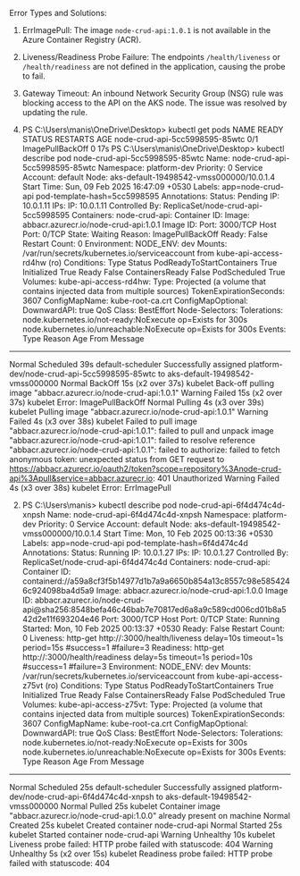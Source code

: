 Error Types and Solutions:

1) ErrImagePull: The image `node-crud-api:1.0.1` is not available in the Azure Container Registry (ACR).  

2) Liveness/Readiness Probe Failure: The endpoints `/health/liveness` or `/health/readiness` are not defined in the application, causing the probe to fail.  

3) Gateway Timeout: An inbound Network Security Group (NSG) rule was blocking access to the API on the AKS node. The issue was resolved by updating the rule.


1) PS C:\Users\manis\OneDrive\Desktop> kubectl get pods
NAME                             READY   STATUS             RESTARTS   AGE
node-crud-api-5cc5998595-85wtc   0/1     ImagePullBackOff   0          17s
PS C:\Users\manis\OneDrive\Desktop> kubectl describe pod node-crud-api-5cc5998595-85wtc
Name:             node-crud-api-5cc5998595-85wtc
Namespace:        platform-dev
Priority:         0
Service Account:  default
Node:             aks-default-19498542-vmss000000/10.0.1.4
Start Time:       Sun, 09 Feb 2025 16:47:09 +0530
Labels:           app=node-crud-api
                  pod-template-hash=5cc5998595
Annotations:      <none>
Status:           Pending
IP:               10.0.1.11
IPs:
  IP:           10.0.1.11
Controlled By:  ReplicaSet/node-crud-api-5cc5998595
Containers:
  node-crud-api:
    Container ID:
    Image:          abbacr.azurecr.io/node-crud-api:1.0.1
    Image ID:
    Port:           3000/TCP
    Host Port:      0/TCP
    State:          Waiting
      Reason:       ImagePullBackOff
    Ready:          False
    Restart Count:  0
    Environment:
      NODE_ENV:  dev
    Mounts:
      /var/run/secrets/kubernetes.io/serviceaccount from kube-api-access-rd4hw (ro)
Conditions:
  Type                        Status
  PodReadyToStartContainers   True
  Initialized                 True
  Ready                       False
  ContainersReady             False
  PodScheduled                True
Volumes:
  kube-api-access-rd4hw:
    Type:                    Projected (a volume that contains injected data from multiple sources)
    TokenExpirationSeconds:  3607
    ConfigMapName:           kube-root-ca.crt
    ConfigMapOptional:       <nil>
    DownwardAPI:             true
QoS Class:                   BestEffort
Node-Selectors:              <none>
Tolerations:                 node.kubernetes.io/not-ready:NoExecute op=Exists for 300s
                             node.kubernetes.io/unreachable:NoExecute op=Exists for 300s
Events:
  Type     Reason     Age                From               Message
  ----     ------     ----               ----               -------
  Normal   Scheduled  39s                default-scheduler  Successfully assigned platform-dev/node-crud-api-5cc5998595-85wtc to aks-default-19498542-vmss000000
  Normal   BackOff    15s (x2 over 37s)  kubelet            Back-off pulling image "abbacr.azurecr.io/node-crud-api:1.0.1"
  Warning  Failed     15s (x2 over 37s)  kubelet            Error: ImagePullBackOff
  Normal   Pulling    4s (x3 over 39s)   kubelet            Pulling image "abbacr.azurecr.io/node-crud-api:1.0.1"
  Warning  Failed     4s (x3 over 38s)   kubelet            Failed to pull image "abbacr.azurecr.io/node-crud-api:1.0.1": failed to pull and unpack image "abbacr.azurecr.io/node-crud-api:1.0.1": failed to resolve reference "abbacr.azurecr.io/node-crud-api:1.0.1": failed to authorize: failed to fetch anonymous token: unexpected status from GET request to https://abbacr.azurecr.io/oauth2/token?scope=repository%3Anode-crud-api%3Apull&service=abbacr.azurecr.io: 401 Unauthorized
  Warning  Failed     4s (x3 over 38s)   kubelet            Error: ErrImagePull



  2) PS C:\Users\manis> kubectl describe pod node-crud-api-6f4d474c4d-xnpsh
Name:             node-crud-api-6f4d474c4d-xnpsh
Namespace:        platform-dev
Priority:         0
Service Account:  default
Node:             aks-default-19498542-vmss000000/10.0.1.4
Start Time:       Mon, 10 Feb 2025 00:13:36 +0530
Labels:           app=node-crud-api
                  pod-template-hash=6f4d474c4d
Annotations:      <none>
Status:           Running
IP:               10.0.1.27
IPs:
  IP:           10.0.1.27
Controlled By:  ReplicaSet/node-crud-api-6f4d474c4d
Containers:
  node-crud-api:
    Container ID:   containerd://a59a8cf3f5b14977d1b7a9a6650b854a13c8557c98e5854246c924098ba4d5a9
    Image:          abbacr.azurecr.io/node-crud-api:1.0.0
    Image ID:       abbacr.azurecr.io/node-crud-api@sha256:8548befa46c46bab7e70817ed6a8a9c589cd006cd01b8a542d2e11f693204e46
    Port:           3000/TCP
    Host Port:      0/TCP
    State:          Running
      Started:      Mon, 10 Feb 2025 00:13:37 +0530
    Ready:          False
    Restart Count:  0
    Liveness:       http-get http://:3000/health/liveness delay=10s timeout=1s period=15s #success=1 #failure=3
    Readiness:      http-get http://:3000/health/readiness delay=5s timeout=1s period=10s #success=1 #failure=3
    Environment:
      NODE_ENV:  dev
    Mounts:
      /var/run/secrets/kubernetes.io/serviceaccount from kube-api-access-z75vt (ro)
Conditions:
  Type                        Status
  PodReadyToStartContainers   True
  Initialized                 True
  Ready                       False
  ContainersReady             False
  PodScheduled                True
Volumes:
  kube-api-access-z75vt:
    Type:                    Projected (a volume that contains injected data from multiple sources)
    TokenExpirationSeconds:  3607
    ConfigMapName:           kube-root-ca.crt
    ConfigMapOptional:       <nil>
    DownwardAPI:             true
QoS Class:                   BestEffort
Node-Selectors:              <none>
Tolerations:                 node.kubernetes.io/not-ready:NoExecute op=Exists for 300s
                             node.kubernetes.io/unreachable:NoExecute op=Exists for 300s
Events:
  Type     Reason     Age               From               Message
  ----     ------     ----              ----               -------
  Normal   Scheduled  25s               default-scheduler  Successfully assigned platform-dev/node-crud-api-6f4d474c4d-xnpsh to aks-default-19498542-vmss000000
  Normal   Pulled     25s               kubelet            Container image "abbacr.azurecr.io/node-crud-api:1.0.0" already present on machine
  Normal   Created    25s               kubelet            Created container node-crud-api
  Normal   Started    25s               kubelet            Started container node-crud-api
  Warning  Unhealthy  10s               kubelet            Liveness probe failed: HTTP probe failed with statuscode: 404
  Warning  Unhealthy  5s (x2 over 15s)  kubelet            Readiness probe failed: HTTP probe failed with statuscode: 404
